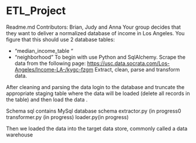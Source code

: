# ETL_Project

Readme.md
Contributors: Brian, Judy and Anna
Your group decides that they want to deliver a normalized database of income in Los Angeles.
You figure that this should use 2 database tables:
-	“median_income_table “
-	“neighborhood”
To begin with use Python and SqlAlchemy.
Scrape the data from the following page:
https://usc.data.socrata.com/Los-Angeles/Income-LA-/kygc-fzgm
Extract, clean, parse and transform data. 



 

After cleaning and parsing the data login to the database and truncate the appropriate staging table where the data will be loaded (delete all records in the table) and then load the data .


Schema sql contains MySql database schema
extractor.py (in progress0
transformer.py (in progress)
loader.py(in progress)

Then we loaded the data into the target data store, commonly called a data warehouse


